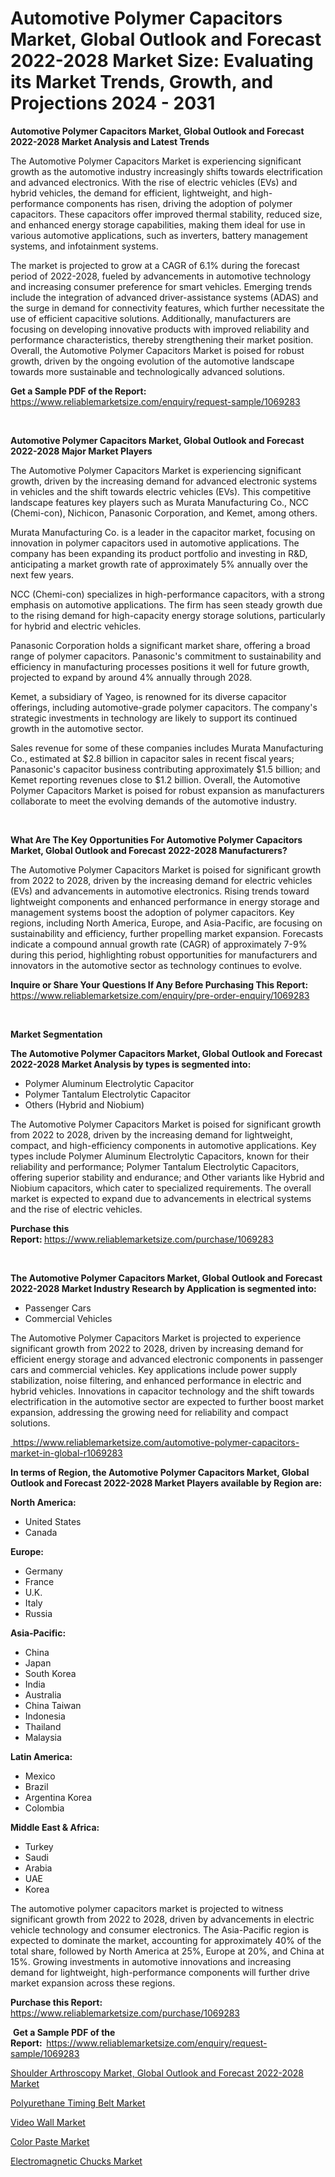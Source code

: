 <p><h1>Automotive Polymer Capacitors Market, Global Outlook and Forecast 2022-2028 Market Size: Evaluating its Market Trends, Growth, and Projections 2024 - 2031</h1></p><p><strong>Automotive Polymer Capacitors Market, Global Outlook and Forecast 2022-2028 Market Analysis and Latest Trends</strong></p>
<p><p>The Automotive Polymer Capacitors Market is experiencing significant growth as the automotive industry increasingly shifts towards electrification and advanced electronics. With the rise of electric vehicles (EVs) and hybrid vehicles, the demand for efficient, lightweight, and high-performance components has risen, driving the adoption of polymer capacitors. These capacitors offer improved thermal stability, reduced size, and enhanced energy storage capabilities, making them ideal for use in various automotive applications, such as inverters, battery management systems, and infotainment systems.</p><p>The market is projected to grow at a CAGR of 6.1% during the forecast period of 2022-2028, fueled by advancements in automotive technology and increasing consumer preference for smart vehicles. Emerging trends include the integration of advanced driver-assistance systems (ADAS) and the surge in demand for connectivity features, which further necessitate the use of efficient capacitive solutions. Additionally, manufacturers are focusing on developing innovative products with improved reliability and performance characteristics, thereby strengthening their market position. Overall, the Automotive Polymer Capacitors Market is poised for robust growth, driven by the ongoing evolution of the automotive landscape towards more sustainable and technologically advanced solutions.</p></p>
<p><strong>Get a Sample PDF of the Report:&nbsp;</strong> <a href="https://www.reliablemarketsize.com/enquiry/request-sample/1069283">https://www.reliablemarketsize.com/enquiry/request-sample/1069283</a></p>
<p>&nbsp;</p>
<p><strong>Automotive Polymer Capacitors Market, Global Outlook and Forecast 2022-2028 Major Market Players</strong></p>
<p><p>The Automotive Polymer Capacitors Market is experiencing significant growth, driven by the increasing demand for advanced electronic systems in vehicles and the shift towards electric vehicles (EVs). This competitive landscape features key players such as Murata Manufacturing Co., NCC (Chemi-con), Nichicon, Panasonic Corporation, and Kemet, among others.</p><p>Murata Manufacturing Co. is a leader in the capacitor market, focusing on innovation in polymer capacitors used in automotive applications. The company has been expanding its product portfolio and investing in R&D, anticipating a market growth rate of approximately 5% annually over the next few years.</p><p>NCC (Chemi-con) specializes in high-performance capacitors, with a strong emphasis on automotive applications. The firm has seen steady growth due to the rising demand for high-capacity energy storage solutions, particularly for hybrid and electric vehicles.</p><p>Panasonic Corporation holds a significant market share, offering a broad range of polymer capacitors. Panasonic's commitment to sustainability and efficiency in manufacturing processes positions it well for future growth, projected to expand by around 4% annually through 2028.</p><p>Kemet, a subsidiary of Yageo, is renowned for its diverse capacitor offerings, including automotive-grade polymer capacitors. The company's strategic investments in technology are likely to support its continued growth in the automotive sector.</p><p>Sales revenue for some of these companies includes Murata Manufacturing Co., estimated at $2.8 billion in capacitor sales in recent fiscal years; Panasonic's capacitor business contributing approximately $1.5 billion; and Kemet reporting revenues close to $1.2 billion. Overall, the Automotive Polymer Capacitors Market is poised for robust expansion as manufacturers collaborate to meet the evolving demands of the automotive industry.</p></p>
<p>&nbsp;</p>
<p><strong>What Are The Key Opportunities For Automotive Polymer Capacitors Market, Global Outlook and Forecast 2022-2028 Manufacturers?</strong></p>
<p><p>The Automotive Polymer Capacitors Market is poised for significant growth from 2022 to 2028, driven by the increasing demand for electric vehicles (EVs) and advancements in automotive electronics. Rising trends toward lightweight components and enhanced performance in energy storage and management systems boost the adoption of polymer capacitors. Key regions, including North America, Europe, and Asia-Pacific, are focusing on sustainability and efficiency, further propelling market expansion. Forecasts indicate a compound annual growth rate (CAGR) of approximately 7-9% during this period, highlighting robust opportunities for manufacturers and innovators in the automotive sector as technology continues to evolve.</p></p>
<p><strong>Inquire or Share Your Questions If Any Before Purchasing This Report:</strong> <a href="https://www.reliablemarketsize.com/enquiry/pre-order-enquiry/1069283">https://www.reliablemarketsize.com/enquiry/pre-order-enquiry/1069283</a></p>
<p>&nbsp;</p>
<p><strong>Market Segmentation</strong></p>
<p><strong>The Automotive Polymer Capacitors Market, Global Outlook and Forecast 2022-2028 Market Analysis by types is segmented into:</strong></p>
<p><ul><li>Polymer Aluminum Electrolytic Capacitor</li><li>Polymer Tantalum Electrolytic Capacitor</li><li>Others (Hybrid and Niobium)</li></ul></p>
<p><p>The Automotive Polymer Capacitors Market is poised for significant growth from 2022 to 2028, driven by the increasing demand for lightweight, compact, and high-efficiency components in automotive applications. Key types include Polymer Aluminum Electrolytic Capacitors, known for their reliability and performance; Polymer Tantalum Electrolytic Capacitors, offering superior stability and endurance; and Other variants like Hybrid and Niobium capacitors, which cater to specialized requirements. The overall market is expected to expand due to advancements in electrical systems and the rise of electric vehicles.</p></p>
<p><strong>Purchase this Report:&nbsp;</strong><a href="https://www.reliablemarketsize.com/purchase/1069283">https://www.reliablemarketsize.com/purchase/1069283</a></p>
<p>&nbsp;</p>
<p><strong>The Automotive Polymer Capacitors Market, Global Outlook and Forecast 2022-2028 Market Industry Research by Application is segmented into:</strong></p>
<p><ul><li>Passenger Cars</li><li>Commercial Vehicles</li></ul></p>
<p><p>The Automotive Polymer Capacitors Market is projected to experience significant growth from 2022 to 2028, driven by increasing demand for efficient energy storage and advanced electronic components in passenger cars and commercial vehicles. Key applications include power supply stabilization, noise filtering, and enhanced performance in electric and hybrid vehicles. Innovations in capacitor technology and the shift towards electrification in the automotive sector are expected to further boost market expansion, addressing the growing need for reliability and compact solutions.</p></p>
<p><a href="https://www.reliablemarketsize.com/automotive-polymer-capacitors-market-in-global-r1069283">&nbsp;https://www.reliablemarketsize.com/automotive-polymer-capacitors-market-in-global-r1069283</a></p>
<p><strong>In terms of Region, the Automotive Polymer Capacitors Market, Global Outlook and Forecast 2022-2028 Market Players available by Region are:</strong></p>
<p>
    <p> <strong> North America: </strong>
        <ul>
            <li>United States</li>
            <li>Canada</li>
        </ul>
        </p> 
    <p> <strong> Europe: </strong>
        <ul>
            <li>Germany</li>
            <li>France</li>
            <li>U.K.</li>
            <li>Italy</li>
            <li>Russia</li>
        </ul>
        </p> 
    <p> <strong> Asia-Pacific: </strong>
        <ul>
            <li>China</li>
            <li>Japan</li>
            <li>South Korea</li>
            <li>India</li>
            <li>Australia</li>
            <li>China Taiwan</li>
            <li>Indonesia</li>
            <li>Thailand</li>
            <li>Malaysia</li>
        </ul>
        </p> 
    <p> <strong> Latin America: </strong>
        <ul>
            <li>Mexico</li>
            <li>Brazil</li>
            <li>Argentina Korea</li>
            <li>Colombia</li>
        </ul>
        </p> 
    <p> <strong> Middle East & Africa: </strong>
        <ul>
            <li>Turkey</li>
            <li>Saudi</li>
            <li>Arabia</li>
            <li>UAE</li>
            <li>Korea</li>
        </ul>
    </p>
    </p>
<p><p>The automotive polymer capacitors market is projected to witness significant growth from 2022 to 2028, driven by advancements in electric vehicle technology and consumer electronics. The Asia-Pacific region is expected to dominate the market, accounting for approximately 40% of the total share, followed by North America at 25%, Europe at 20%, and China at 15%. Growing investments in automotive innovations and increasing demand for lightweight, high-performance components will further drive market expansion across these regions.</p></p>
<p><strong>Purchase this Report: </strong><a href="https://www.reliablemarketsize.com/purchase/1069283">https://www.reliablemarketsize.com/purchase/1069283</a></p>
<p>&nbsp;<strong>Get a Sample PDF of the Report:&nbsp;&nbsp;</strong><a href="https://www.reliablemarketsize.com/enquiry/request-sample/1069283">https://www.reliablemarketsize.com/enquiry/request-sample/1069283</a></p>
<p><strong></strong></p>
<p><p><a href="https://github.com/vimar16th/Market-Research-Report-List-6/blob/main/shoulder-arthroscopy-market-global-outlook-and-forecast-2022-2028-market.md">Shoulder Arthroscopy Market, Global Outlook and Forecast 2022-2028 Market</a></p><p><a href="https://medium.com/@maryroseguilty/this-polyurethane-timing-belt-market-research-report-evaluates-the-key-market-trends-drivers-5a5c5c08ec9d">Polyurethane Timing Belt Market</a></p><p><a href="https://medium.com/@warren.edmunds45645/the-comprehensive-video-wall-market-research-report-is-essential-for-understanding-current-da268616c110">Video Wall Market</a></p><p><a href="https://issuu.com/reportprime-2/docs/color-paste-market-size-2030.pptx_28fc42826c62b0">Color Paste Market</a></p><p><a href="https://www.linkedin.com/pulse/electromagnetic-chucks-market-share-size-trends-industry-analysis-7rfkf?trackingId=L6DA4llyTVyNlci%2BPVcNfA%3D%3D">Electromagnetic Chucks Market</a></p></p>